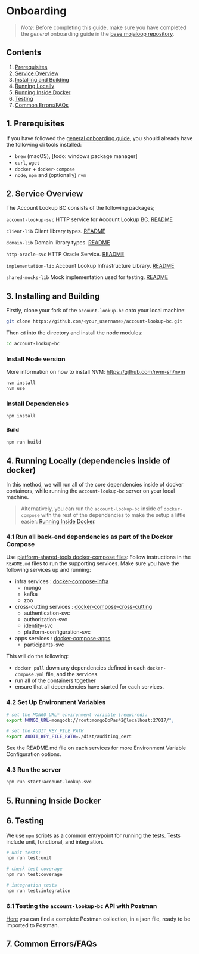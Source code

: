 # Onboarding

>*Note:* Before completing this guide, make sure you have completed the _general_ onboarding guide in the [base mojaloop repository](https://github.com/mojaloop/mojaloop/blob/main/onboarding.md#mojaloop-onboarding).

## Contents

<!-- vscode-markdown-toc -->
1. [Prerequisites](#1-prerequisites)
2. [Service Overview](#2-service-overview)
3. [Installing and Building](#3-installing-and-building)
4. [Running Locally](#4-running-locally-dependencies-inside-of-docker)
5. [Running Inside Docker](#5-running-inside-docker)
6. [Testing](#6-testing)
7. [Common Errors/FAQs](#7-common-errorsfaqs)

<!-- vscode-markdown-toc-config
	numbering=true
	autoSave=true
	/vscode-markdown-toc-config -->
<!-- /vscode-markdown-toc -->
##  1. Prerequisites

If you have followed the [general onboarding guide](https://github.com/mojaloop/mojaloop/blob/main/onboarding.md#mojaloop-onboarding), you should already have the following cli tools installed:

* `brew` (macOS), [todo: windows package manager]
* `curl`, `wget`
* `docker` + `docker-compose`
* `node`, `npm` and (optionally) `nvm`

## 2. Service Overview 
The Account Lookup BC consists of the following packages;

`account-lookup-svc`
HTTP service for Account Lookup BC.
[README](packages/account-lookup-svc/README.md)

`client-lib`
Client library types.
[README](./packages/public-types-lib/README.md)

`domain-lib`
Domain library types.
[README](./packages/domain-lib/README.md)

`http-oracle-svc`
HTTP Oracle Service.
[README](./packages/http-oracle-svc/README.md)

`implementation-lib`
Account Lookup Infrastructure Library.
[README](packages/implementation-lib/README.md)

`shared-mocks-lib`
Mock implementation used for testing.
[README](./packages/shared-mocks-lib/README.md)


## 3. <a name='InstallingandBuilding'></a>Installing and Building

Firstly, clone your fork of the `account-lookup-bc` onto your local machine:
```bash
git clone https://github.com/<your_username>/account-lookup-bc.git
```

Then `cd` into the directory and install the node modules:
```bash
cd account-lookup-bc
```

### Install Node version

More information on how to install NVM: https://github.com/nvm-sh/nvm

```bash
nvm install
nvm use
```

### Install Dependencies

```bash
npm install
```

#### Build

```bash
npm run build
``` 

## 4. Running Locally (dependencies inside of docker)

In this method, we will run all of the core dependencies inside of docker containers, while running the `account-lookup-bc` server on your local machine.

> Alternatively, you can run the `account-lookup-bc` inside of `docker-compose` with the rest of the dependencies to make the setup a little easier: [Running Inside Docker](#5-running-inside-docker).

### 4.1 Run all back-end dependencies as part of the Docker Compose

Use [platform-shared-tools docker-compose files](https://github.com/mojaloop/platform-shared-tools/tree/main/packages/deployment/): 
Follow instructions in the `README.md` files to run the supporting services. Make sure you have the following services up and running:

- infra services : [docker-compose-infra](https://github.com/mojaloop/platform-shared-tools/tree/main/packages/deployment/docker-compose-infra)
	- mongo
	- kafka
	- zoo
- cross-cutting services : [docker-compose-cross-cutting](https://github.com/mojaloop/platform-shared-tools/tree/main/packages/deployment/docker-compose-cross-cutting)
	- authentication-svc
	- authorization-svc
	- identity-svc
	- platform-configuration-svc
- apps services : [docker-compose-apps](https://github.com/mojaloop/platform-shared-tools/tree/main/packages/deployment/docker-compose-apps)
    - participants-svc


This will do the following:
* `docker pull` down any dependencies defined in each `docker-compose.yml` file, and the services.
* run all of the containers together
* ensure that all dependencies have started for each services.


### 4.2 Set Up Environment Variables

```bash
# set the MONGO_URL* environment variable (required):
export MONGO_URL=mongodb://root:mongoDbPas42@localhost:27017/";
```

```bash
# set the AUDIT_KEY_FILE_PATH 
export AUDIT_KEY_FILE_PATH=./dist/auditing_cert
```
See the README.md file on each services for more Environment Variable Configuration options.

### 4.3 Run the server

```bash
npm run start:account-lookup-svc
```

## 5. Running Inside Docker


## 6. Testing
We use `npm` scripts as a common entrypoint for running the tests. Tests include unit, functional, and integration.

```bash
# unit tests:
npm run test:unit

# check test coverage
npm run test:coverage

# integration tests
npm run test:integration
```

### 6.1 Testing the `account-lookup-bc` API with Postman

[Here](https://github.com/mojaloop/platform-shared-tools/tree/main/packages/postman) you can find a complete Postman collection, in a json file, ready to be imported to Postman.


## 7. Common Errors/FAQs